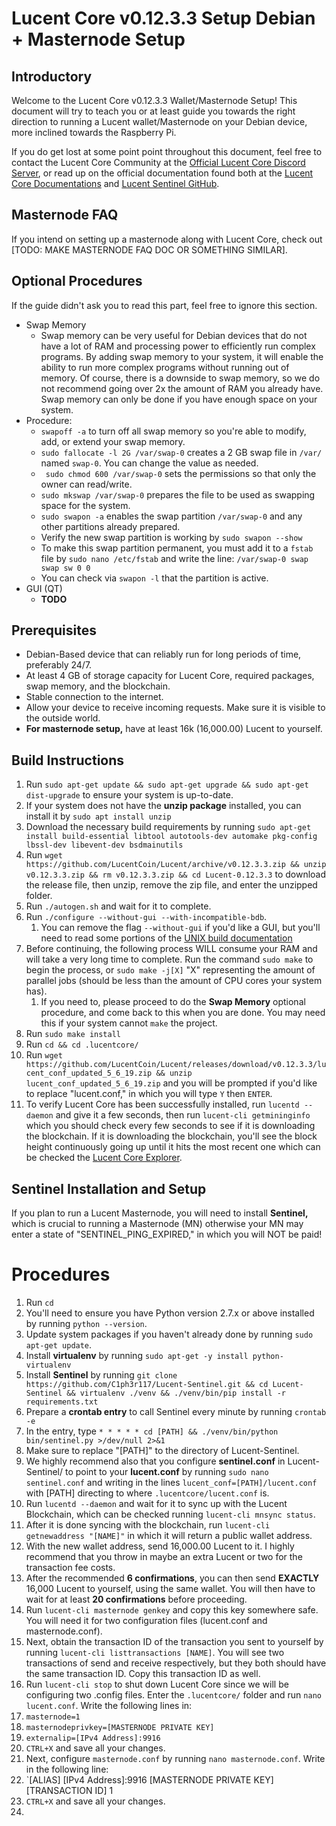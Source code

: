 # Lucent Core v0.12.3.3 Setup Debian + Masternode Setup #
## Introductory ##

Welcome to the Lucent Core v0.12.3.3 Wallet/Masternode Setup! This document will try to teach you or at least guide you towards the right direction to running a Lucent wallet/Masternode on your Debian device, more inclined towards the Raspberry Pi.

If you do get lost at some point point throughout this document, feel free to contact the Lucent Core Community at the [Official Lucent Core Discord Server](https://discord.gg/28Vbdeq), or read up on the official documentation found both at the [Lucent Core Documentations](https://github.com/LucentCoin/Lucent/tree/master/doc) and [Lucent Sentinel GitHub](https://github.com/C1ph3r117/Lucent-Sentinel).

## Masternode FAQ ##

If you intend on setting up a masternode along with Lucent Core, check out [TODO: MAKE MASTERNODE FAQ DOC OR SOMETHING SIMILAR].

## Optional Procedures ##

If the guide didn't ask you to read this part, feel free to ignore this section.

* Swap Memory
  * Swap memory can be very useful for Debian devices that do not have a lot of RAM and processing power to efficiently run complex programs. By adding swap memory to your system, it will enable the ability to run more complex programs without running out of memory. Of course, there is a downside to swap memory, so we do not recommend going over 2x the amount of RAM you already have. Swap memory can only be done if you have enough space on your system.
* Procedure:
  * `swapoff -a` to turn off all swap memory so you're able to modify, add, or extend your swap memory.
  * `sudo fallocate -l 2G /var/swap-0` creates a 2 GB swap file in `/var/` named `swap-0`. You can change the value as needed.
  * ` sudo chmod 600 /var/swap-0` sets the permissions so that only the owner can read/write.
  * `sudo mkswap /var/swap-0` prepares the file to be used as swapping space for the system.
  * `sudo swapon -a` enables the swap partition `/var/swap-0` and any other partitions already prepared.
  * Verify the new swap partition is working by `sudo swapon --show`
  * To make this swap partition permanent, you must add it to a `fstab` file by `sudo nano /etc/fstab` and write the line: `/var/swap-0 swap swap sw 0 0`
  * You can check via `swapon -l` that the partition is active.
* GUI (QT)
  * **TODO**
 
## Prerequisites ##
* Debian-Based device that can reliably run for long periods of time, preferably 24/7.
* At least 4 GB of storage capacity for Lucent Core, required packages, swap memory, and the blockchain.
* Stable connection to the internet.
 * Allow your device to receive incoming requests. Make sure it is visible to the outside world.
* **For masternode setup,** have at least 16k (16,000.00) Lucent to yourself.

## Build Instructions ##
1. Run `sudo apt-get update && sudo apt-get upgrade && sudo apt-get dist-upgrade` to ensure your system is up-to-date.
2. If your system does not have the **unzip package** installed, you can install it by `sudo apt install unzip`
3. Download the necessary build requirements by running `sudo apt-get install build-essential libtool autotools-dev automake pkg-config lbssl-dev libevent-dev bsdmainutils`
4. Run `wget https://github.com/LucentCoin/Lucent/archive/v0.12.3.3.zip && unzip v0.12.3.3.zip && rm v0.12.3.3.zip && cd Lucent-0.12.3.3` to download the release file, then unzip, remove the zip file, and enter the unzipped folder.
5. Run `./autogen.sh` and wait for it to complete.
6. Run `./configure --without-gui --with-incompatible-bdb`.
   1. You can remove the flag `--without-gui` if you'd like a GUI, but you'll need to read some portions of the [UNIX build documentation](https://github.com/LucentCoin/Lucent/blob/master/doc/build-unix.md)
7. Before continuing, the following process WILL consume your RAM and will take a very long time to complete. Run the command `sudo make` to begin the process, or `sudo make -j[X]` "X" representing the amount of parallel jobs (should be less than the amount of CPU cores your system has).
   1. If you need to, please proceed to do the **Swap Memory** optional procedure, and come back to this when you are done. You may need this if your system cannot `make` the project.
8. Run `sudo make install`
9. Run `cd && cd .lucentcore/`
10. Run `wget https://github.com/LucentCoin/Lucent/releases/download/v0.12.3.3/lucent_conf_updated_5_6_19.zip && unzip lucent_conf_updated_5_6_19.zip` and you will be prompted if you'd like to replace "lucent.conf," in which you will type `Y` then `ENTER`.
11. To verify Lucent Core has been successfully installed, run `lucentd --daemon` and give it a few seconds, then run `lucent-cli getmininginfo` which you should check every few seconds to see if it is downloading the blockchain. If it is downloading the blockchain, you'll see the block height continuously going up until it hits the most recent one which can be checked the [Lucent Core Explorer](http://mnpro.mascsolutions.uk:3018/).

## Sentinel Installation and Setup ##
If you plan to run a Lucent Masternode, you will need to install **Sentinel,** which is crucial to running a Masternode (MN) otherwise your MN may enter a state of "SENTINEL_PING_EXPIRED," in which you will NOT be paid!

# Procedures #
1. Run `cd`
2. You'll need to ensure you have Python version 2.7.x or above installed by running `python --version`.
3. Update system packages if you haven't already done by running `sudo apt-get update`.
4. Install **virtualenv** by running `sudo apt-get -y install python-virtualenv`
5. Install **Sentinel** by running `git clone https://github.com/C1ph3r117/Lucent-Sentinel.git && cd Lucent-Sentinel && virtualenv ./venv && ./venv/bin/pip install -r requirements.txt`
6. Prepare a **crontab entry** to call Sentinel every minute by running `crontab -e`
7. In the entry, type `* * * * * cd [PATH] && ./venv/bin/python bin/sentinel.py >/dev/null 2>&1`
  7. Make sure to replace "[PATH]" to the directory of Lucent-Sentinel.
8. We highly recommend also that you configure **sentinel.conf** in Lucent-Sentinel/ to point to your **lucent.conf** by running `sudo nano sentinel.conf` and writing in the lines `lucent_conf=[PATH]/lucent.conf` with [PATH] directing to where `.lucentcore/lucent.conf` is.
9. Run `lucentd --daemon` and wait for it to sync up with the Lucent Blockchain, which can be checked running `lucent-cli mnsync status`.
10. After it is done syncing with the blockchain, run `lucent-cli getnewaddress "[NAME]"` in which it will return a public wallet address.
11. With the new wallet address, send 16,000.00 Lucent to it. I highly recommend that you throw in maybe an extra Lucent or two for the transaction fee costs.
12. After the recommended **6 confirmations**, you can then send **EXACTLY** 16,000 Lucent to yourself, using the same wallet. You will then have to wait for at least **20 confirmations** before proceeding.
13. Run `lucent-cli masternode genkey` and copy this key somewhere safe. You will need it for two configuration files (lucent.conf and masternode.conf).
14. Next, obtain the transaction ID of the transaction you sent to yourself by running `lucent-cli listtransactions [NAME]`. You will see two transactions of send and receive respectively, but they both should have the same transaction ID. Copy this transaction ID as well.
15. Run `lucent-cli stop` to shut down Lucent Core since we will be configuring two .config files. Enter the `.lucentcore/` folder and run `nano lucent.conf`. Write the following lines in:
  15. `masternode=1`
  15. `masternodeprivkey=[MASTERNODE PRIVATE KEY]`
  15. `externalip=[IPv4 Address]:9916`
  15. `CTRL+X` and save all your changes.
16. Next, configure `masternode.conf` by running `nano masternode.conf`. Write in the following line:
  16. `[ALIAS] [IPv4 Address]:9916 [MASTERNODE PRIVATE KEY] [TRANSACTION ID] 1
  16. `CTRL+X` and save all your changes.
17. 
